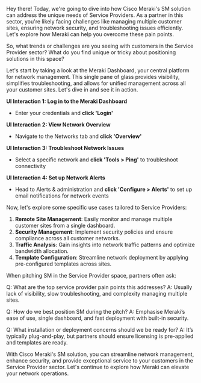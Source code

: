 Hey there! Today, we're going to dive into how Cisco Meraki's SM solution can address the unique needs of Service Providers. As a partner in this sector, you're likely facing challenges like managing multiple customer sites, ensuring network security, and troubleshooting issues efficiently. Let's explore how Meraki can help you overcome these pain points.

So, what trends or challenges are you seeing with customers in the Service Provider sector? What do you find unique or tricky about positioning solutions in this space?

Let's start by taking a look at the Meraki Dashboard, your central platform for network management. This single pane of glass provides visibility, simplifies troubleshooting, and allows for unified management across all your customer sites. Let's dive in and see it in action.

**UI Interaction 1: Log in to the Meraki Dashboard**
- Enter your credentials and **click 'Login'**

**UI Interaction 2: View Network Overview**
- Navigate to the Networks tab and **click 'Overview'**

**UI Interaction 3: Troubleshoot Network Issues**
- Select a specific network and **click 'Tools > Ping'** to troubleshoot connectivity

**UI Interaction 4: Set up Network Alerts**
- Head to Alerts & administration and **click 'Configure > Alerts'** to set up email notifications for network events

Now, let's explore some specific use cases tailored to Service Providers:

1. **Remote Site Management**: Easily monitor and manage multiple customer sites from a single dashboard.
2. **Security Management**: Implement security policies and ensure compliance across all customer networks.
3. **Traffic Analysis**: Gain insights into network traffic patterns and optimize bandwidth allocation.
4. **Template Configuration**: Streamline network deployment by applying pre-configured templates across sites.

When pitching SM in the Service Provider space, partners often ask:

Q: What are the top service provider pain points this addresses?
A: Usually lack of visibility, slow troubleshooting, and complexity managing multiple sites.

Q: How do we best position SM during the pitch?
A: Emphasise Meraki’s ease of use, single dashboard, and fast deployment with built-in security.

Q: What installation or deployment concerns should we be ready for?
A: It’s typically plug-and-play, but partners should ensure licensing is pre-applied and templates are ready.

With Cisco Meraki's SM solution, you can streamline network management, enhance security, and provide exceptional service to your customers in the Service Provider sector. Let's continue to explore how Meraki can elevate your network operations.